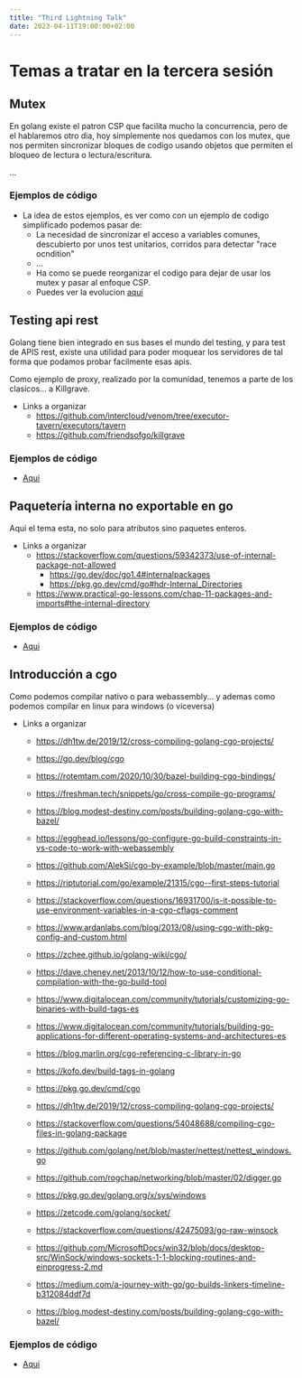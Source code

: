 ```yaml
---
title: "Third Lightning Talk"
date: 2023-04-11T19:00:00+02:00
---
```


# Temas a tratar en la tercera sesión

## Mutex
En golang existe el patron CSP que facilita mucho la concurrencia, pero de el hablaremos otro dia, hoy simplemente nos quedamos con los mutex, que nos permiten sincronizar bloques de codigo usando objetos que permiten el bloqueo de lectura o lectura/escritura.

...

### Ejemplos de código 
- La idea de estos ejemplos, es ver como con un ejemplo de codigo simplificado podemos pasar de:
    - La necesidad de sincronizar el acceso a variables comunes, descubierto por unos test unitarios, corridos para detectar "race ocndition"
    - ...
    - Ha como se puede reorganizar el codigo para dejar de usar los mutex y pasar al enfoque CSP.
    - Puedes ver la evolucion [aqui](https://github.com/equilibristofgo/sandbox/tree/feat/mutex_example/05_race_condition)

## Testing api rest
Golang tiene bien integrado en sus bases el mundo del testing, y para test de APIS rest, existe una utilidad para poder moquear los servidores de tal forma que podamos probar facilmente esas apis.

Como ejemplo de proxy, realizado por la comunidad, tenemos a parte de los clasicos... a Killgrave.

- Links a organizar
    - https://github.com/intercloud/venom/tree/executor-tavern/executors/tavern
    - https://github.com/friendsofgo/killgrave 

### Ejemplos de código 
- [Aqui]()

## Paquetería interna no exportable en go
Aqui el tema esta, no solo para atributos sino paquetes enteros.

- Links a organizar
    - https://stackoverflow.com/questions/59342373/use-of-internal-package-not-allowed
        - https://go.dev/doc/go1.4#internalpackages
        - https://pkg.go.dev/cmd/go#hdr-Internal_Directories
    -  https://www.practical-go-lessons.com/chap-11-packages-and-imports#the-internal-directory

### Ejemplos de código 
- [Aqui](https://github.com/equilibristofgo/sandbox/tree/main/04_internal/app)

## Introducción a cgo
Como podemos compilar nativo o para webassembly... y ademas como podemos compilar en linux para windows (o viceversa)

- Links a organizar
    - https://dh1tw.de/2019/12/cross-compiling-golang-cgo-projects/
    - https://go.dev/blog/cgo 
    - https://rotemtam.com/2020/10/30/bazel-building-cgo-bindings/ 
    - https://freshman.tech/snippets/go/cross-compile-go-programs/
    - https://blog.modest-destiny.com/posts/building-golang-cgo-with-bazel/
    - https://egghead.io/lessons/go-configure-go-build-constraints-in-vs-code-to-work-with-webassembly
    - https://github.com/AlekSi/cgo-by-example/blob/master/main.go
    - https://riptutorial.com/go/example/21315/cgo--first-steps-tutorial
    - https://stackoverflow.com/questions/16931700/is-it-possible-to-use-environment-variables-in-a-cgo-cflags-comment
    - https://www.ardanlabs.com/blog/2013/08/using-cgo-with-pkg-config-and-custom.html
    - https://zchee.github.io/golang-wiki/cgo/
    - https://dave.cheney.net/2013/10/12/how-to-use-conditional-compilation-with-the-go-build-tool
    - https://www.digitalocean.com/community/tutorials/customizing-go-binaries-with-build-tags-es
    - https://www.digitalocean.com/community/tutorials/building-go-applications-for-different-operating-systems-and-architectures-es
    - https://blog.marlin.org/cgo-referencing-c-library-in-go
    - https://kofo.dev/build-tags-in-golang
    - https://pkg.go.dev/cmd/cgo
    - https://dh1tw.de/2019/12/cross-compiling-golang-cgo-projects/
    - https://stackoverflow.com/questions/54048688/compiling-cgo-files-in-golang-package
    - https://github.com/golang/net/blob/master/nettest/nettest_windows.go
    - https://github.com/rogchap/networking/blob/master/02/digger.go
    - https://pkg.go.dev/golang.org/x/sys/windows
    - https://zetcode.com/golang/socket/
    - https://stackoverflow.com/questions/42475093/go-raw-winsock
    - https://github.com/MicrosoftDocs/win32/blob/docs/desktop-src/WinSock/windows-sockets-1-1-blocking-routines-and-einprogress-2.md
    - https://medium.com/a-journey-with-go/go-builds-linkers-timeline-b312084ddf7d

    - https://blog.modest-destiny.com/posts/building-golang-cgo-with-bazel/

### Ejemplos de código 
- [Aqui]()